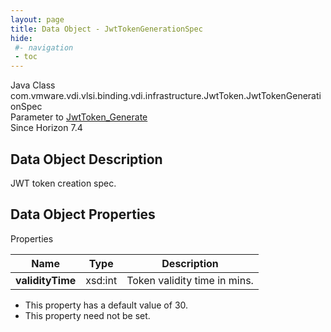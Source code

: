 ```yaml
---
layout: page
title: Data Object - JwtTokenGenerationSpec
hide:
 #- navigation
 - toc
---
```






Java Class
    com.vmware.vdi.vlsi.binding.vdi.infrastructure.JwtToken.JwtTokenGenerationSpec  
Parameter to
     [JwtToken_Generate](vdi.infrastructure.JwtToken.md#generate)  
Since 
    Horizon 7.4

## Data Object Description 

JWT token creation spec. 

## Data Object Properties

Properties

Name |  Type |  Description   
---|---|---  
**validityTime**|  xsd:int|  Token validity time in mins.   


  * This property has a default value of 30.
* This property need not be set.

  
  
  
   
  
  

